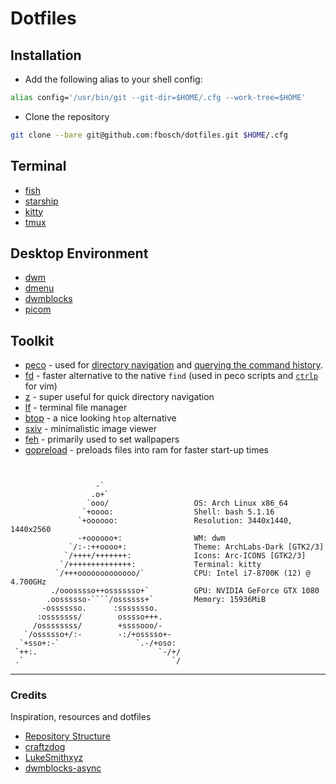# Dotfiles

## Installation

* Add the following alias to your shell config:
```sh
alias config='/usr/bin/git --git-dir=$HOME/.cfg --work-tree=$HOME'
```

* Clone the repository
```sh
git clone --bare git@github.com:fbosch/dotfiles.git $HOME/.cfg
```
## Terminal

* [fish](https://fishshell.com/)
* [starship](https://starship.rs/)
* [kitty](https://sw.kovidgoyal.net/kitty/)
* [tmux](https://github.com/tmux/tmux)

## Desktop Environment

* [dwm](https://github.com/fbosch/dwm)
* [dmenu](https://github.com/fbosch/dmenu)
* [dwmblocks](https://github.com/fbosch/dwmblocks)
* [picom](https://wiki.archlinux.org/title/Picom)

## Toolkit

* [peco](https://github.com/peco/peco) - used for [directory navigation](./config/fish/functions/peco_change_directory.fish) and [querying the command history](,/config/fish/functions/peco_select_history.fish).
* [fd](https://github.com/sharkdp/fd) - faster alternative to the native `find` (used in peco scripts and [`ctrlp`](https://github.com/kien/ctrlp.vim#basic-options=) for vim)
* [z](https://github.com/jethrokuan/z) - super useful for quick directory navigation
* [lf](https://github.com/gokcehan/lf) - terminal file manager
* [btop](https://github.com/aristocratos/btop) - a nice looking `htop` alternative
* [sxiv](https://wiki.archlinux.org/title/Sxiv) - minimalistic image viewer
* [feh](https://wiki.archlinux.org/title/feh) - primarily used to set wallpapers
* [gopreload](https://wiki.archlinux.org/title/Preload) - preloads files into ram for faster start-up times

```


                   -`
                  .o+`
                 `ooo/                   OS: Arch Linux x86_64
                `+oooo:                  Shell: bash 5.1.16
               `+oooooo:                 Resolution: 3440x1440, 1440x2560
               -+oooooo+:                WM: dwm
             `/:-:++oooo+:               Theme: ArchLabs-Dark [GTK2/3]
            `/++++/+++++++:              Icons: Arc-ICONS [GTK2/3]
           `/++++++++++++++:             Terminal: kitty
          `/+++ooooooooooooo/`           CPU: Intel i7-8700K (12) @ 4.700GHz
         ./ooosssso++osssssso+`          GPU: NVIDIA GeForce GTX 1080
        .oossssso-````/ossssss+`         Memory: 15936MiB
       -osssssso.      :ssssssso.
      :osssssss/        osssso+++.
     /ossssssss/        +ssssooo/-
   `/ossssso+/:-        -:/+osssso+-
  `+sso+:-`                 `.-/+oso:
 `++:.                           `-/+/
 .`                                 `/

```
___

### Credits
Inspiration, resources and dotfiles

* [Repository Structure](https://www.atlassian.com/git/tutorials/dotfiles)
* [craftzdog](https://github.com/craftzdog/dotfiles-public)
* [LukeSmithxyz](https://github.com/LukeSmithxyz/voidrice)
* [dwmblocks-async](https://github.com/UtkarshVerma/dwmblocks-async)
